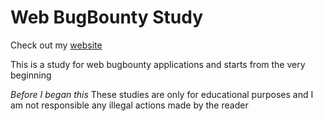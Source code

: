 # Web BugBounty Study

Check out my <a href="https://xrpw.kim">website</a>

This is a study for web bugbounty applications and starts from the very beginning



*Before I began this*
These studies are only for educational purposes and I am not responsible any illegal actions made by the reader

